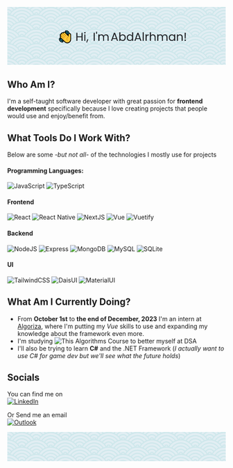 ![Header](./header.png)


## Who Am I?
I'm a self-taught software developer with great passion for **frontend development** specifically because I love creating projects that people would use and enjoy/benefit from.

## What Tools Do I Work With?
Below are some _-but not all-_ of the technologies I mostly use for projects

#### Programming Languages:
![JavaScript](https://img.shields.io/badge/JavaScript-323330?style=for-the-badge&logo=javascript&logoColor=F7DF1E) ![TypeScript](https://img.shields.io/badge/TypeScript-007ACC?style=for-the-badge&logo=typescript&logoColor=white) 

#### Frontend
![React](https://img.shields.io/badge/React-20232A?style=for-the-badge&logo=react&logoColor=61DAFB) ![React Native](https://img.shields.io/badge/React_Native-20232A?style=for-the-badge&logo=react&logoColor=61DAFB) ![NextJS](https://img.shields.io/badge/next%20js-000000?style=for-the-badge&logo=nextdotjs&logoColor=white) ![Vue](https://img.shields.io/badge/Vue%20js-35495E?style=for-the-badge&logo=vuedotjs&logoColor=4FC08D) ![Vuetify](https://img.shields.io/badge/Vuetify-1867C0?style=for-the-badge&logo=vuetify&logoColor=white)

#### Backend
![NodeJS](https://img.shields.io/badge/Node%20js-339933?style=for-the-badge&logo=nodedotjs&logoColor=white) ![Express](https://img.shields.io/badge/Express%20js-000000?style=for-the-badge&logo=express&logoColor=white) ![MongoDB](https://img.shields.io/badge/MongoDB-4EA94B?style=for-the-badge&logo=mongodb&logoColor=white) ![MySQL](https://img.shields.io/badge/MySQL-005C84?style=for-the-badge&logo=mysql&logoColor=white) ![SQLite](https://img.shields.io/badge/SQLite-07405E?style=for-the-badge&logo=sqlite&logoColor=white)


#### UI
![TailwindCSS](https://img.shields.io/badge/Tailwind_CSS-38B2AC?style=for-the-badge&logo=tailwind-css&logoColor=white) ![DaisUI](https://img.shields.io/badge/daisyUI-1ad1a5?style=for-the-badge&logo=daisyui&logoColor=white) ![MaterialUI](https://img.shields.io/badge/Material%20UI-007FFF?style=for-the-badge&logo=mui&logoColor=white) 

## What Am I Currently Doing?
- From **October 1st** to **the end of December, 2023** I'm an intern at [Algoriza](https://www.linkedin.com/company/algoriza/), where I'm putting my _Vue_ skills to use and expanding my knowledge about the framework even more.
- I'm studying ![This Algorithms Course](https://frontendmasters.com/courses/algorithms/) to better myself at DSA
- I'll also be trying to learn **C#** and the .NET Framework (_I actually want to use C# for game dev but we'll see what the future holds_)

## Socials
You can find me on <br/>
[![LinkedIn](https://img.shields.io/badge/LinkedIn-0077B5?style=for-the-badge&logo=linkedin&logoColor=white)](https://www.linkedin.com/in/abdalrhman-samy/)

Or Send me an email <br/>
[![Outlook](https://img.shields.io/badge/Microsoft_Outlook-0078D4?style=for-the-badge&logo=microsoft-outlook&logoColor=white)](mailto:abdalrhman.samy@outlook.com)


![Footer](./footer.png)

